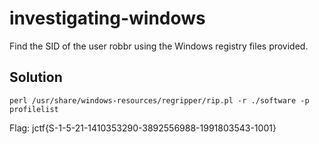 # investigating-windows

Find the SID of the user robbr using the Windows registry files provided.


## Solution

```
perl /usr/share/windows-resources/regripper/rip.pl -r ./software -p profilelist
```

Flag: jctf{S-1-5-21-1410353290-3892556988-1991803543-1001}


